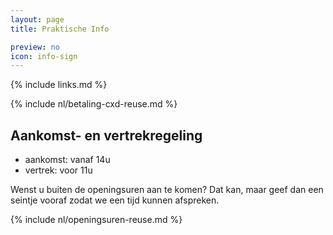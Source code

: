 ```yaml
---
layout: page
title: Praktische Info

preview: no
icon: info-sign
---
```


{% include links.md %}

{% include nl/betaling-cxd-reuse.md %}

## Aankomst- en vertrekregeling

- aankomst: vanaf 14u 
- vertrek: voor 11u

Wenst u buiten de openingsuren aan te komen? Dat kan, maar geef dan een seintje vooraf zodat we een tijd kunnen afspreken.

{% include nl/openingsuren-reuse.md %}
